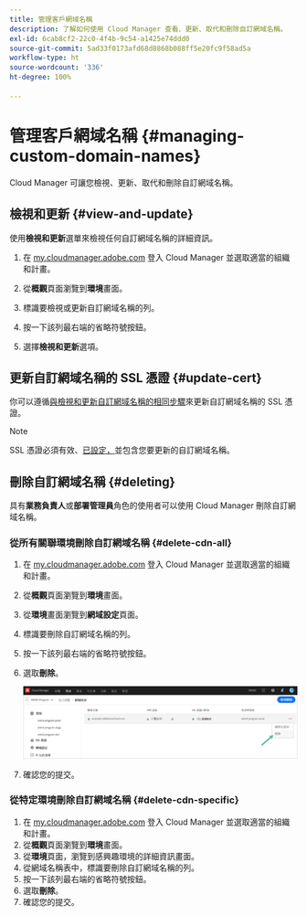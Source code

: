 ```yaml
---
title: 管理客戶網域名稱
description: 了解如何使用 Cloud Manager 查看、更新、取代和刪除自訂網域名稱。
exl-id: 6cab8cf2-22c0-4f4b-9c54-a1425e74ddd0
source-git-commit: 5ad33f0173afd68d8868b088ff5e20fc9f58ad5a
workflow-type: ht
source-wordcount: '336'
ht-degree: 100%

---
```


# 管理客戶網域名稱 {#managing-custom-domain-names}

Cloud Manager 可讓您檢視、更新、取代和刪除自訂網域名稱。

## 檢視和更新 {#view-and-update}

使用&#x200B;**檢視和更新**&#x200B;選單來檢視任何自訂網域名稱的詳細資訊。

1. 在 [my.cloudmanager.adobe.com](https://my.cloudmanager.adobe.com/) 登入 Cloud Manager 並選取適當的組織和計畫。

1. 從&#x200B;**概觀**&#x200B;頁面瀏覽到&#x200B;**環境**&#x200B;畫面。

1. 標識要檢視或更新自訂網域名稱的列。

1. 按一下該列最右端的省略符號按鈕。

1. 選擇&#x200B;**檢視和更新**&#x200B;選項。

## 更新自訂網域名稱的 SSL 憑證 {#update-cert}

你可以遵循[與檢視和更新自訂網域名稱的相同步驟](#view-and-update)來更新自訂網域名稱的 SSL 憑證。

>[!NOTE]
>
>SSL 憑證必須有效、[已設定，](/help/implementing/cloud-manager/managing-ssl-certifications/introduction.md)並包含您要更新的自訂網域名稱。

## 刪除自訂網域名稱 {#deleting}

具有&#x200B;**業務負責人**&#x200B;或&#x200B;**部署管理員**&#x200B;角色的使用者可以使用 Cloud Manager 刪除自訂網域名稱。

### 從所有關聯環境刪除自訂網域名稱 {#delete-cdn-all}

1. 在 [my.cloudmanager.adobe.com](https://my.cloudmanager.adobe.com/) 登入 Cloud Manager 並選取適當的組織和計畫。

1. 從&#x200B;**概觀**&#x200B;頁面瀏覽到&#x200B;**環境**&#x200B;畫面。

1. 從&#x200B;**環境**&#x200B;畫面瀏覽到&#x200B;**網域設定**&#x200B;頁面。

1. 標識要刪除自訂網域名稱的列。

1. 按一下該列最右端的省略符號按鈕。

1. 選取&#x200B;**刪除**。

   ![刪除自訂網域名稱](/help/implementing/cloud-manager/assets/cdn/cdn-delete.png)

1. 確認您的提交。

### 從特定環境刪除自訂網域名稱 {#delete-cdn-specific}

1. 在 [my.cloudmanager.adobe.com](https://my.cloudmanager.adobe.com/) 登入 Cloud Manager 並選取適當的組織和計畫。
1. 從&#x200B;**概觀**&#x200B;頁面瀏覽到&#x200B;**環境**&#x200B;畫面。
1. 從&#x200B;**環境**&#x200B;頁面，瀏覽到感興趣環境的詳細資訊畫面。
1. 從網域名稱表中，標識要刪除自訂網域名稱的列。
1. 按一下該列最右端的省略符號按鈕。
1. 選取&#x200B;**刪除**。
1. 確認您的提交。
